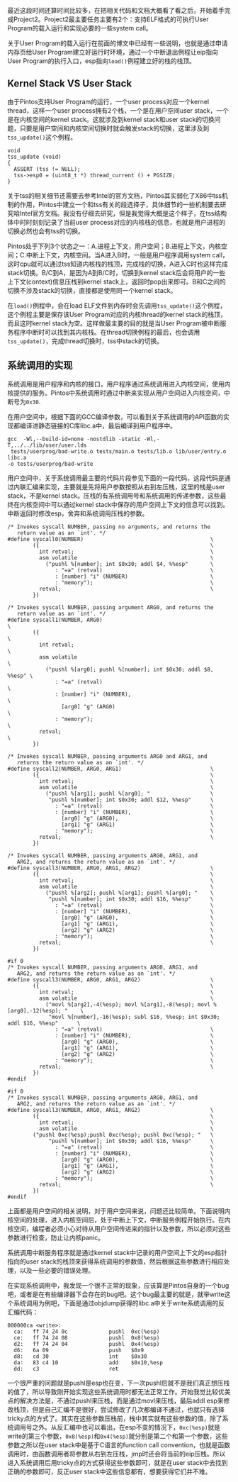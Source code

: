 <!---
title:: Pintos实验阶段总结3
date:: 2015-02-02 21:08
categories:: 系统与网络
tags:: c, pintos, schedule
-->

最近这段时间还算时间比较多，在把相关代码和文档大概看了看之后，开始着手完成Project2。Project2最主要任务主要有2个：支持ELF格式的可执行User Program的载入运行和实现必要的一些system call。

关于User Program的载入运行在前面的博文中已经有一些说明，也就是通过申请内存页给User Program建立好运行时环境，通过一个中断退出例程让eip指向User Program的执行入口，esp指向`load()`例程建立好的栈的栈顶。
## Kernel Stack VS User Stack
由于Pintos支持User Program的运行，一个user process对应一个kernel thread，这样一个user process拥有2个栈，一个是在用户空间user stack，一个是在内核空间的kernel stack。这就涉及到kernel stack和user stack的切换问题，只要是用户空间和内核空间切换时就会触发stack的切换，这里涉及到`tss_update()`这个例程。
````
void
tss_update (void) 
{
  ASSERT (tss != NULL);
  tss->esp0 = (uint8_t *) thread_current () + PGSIZE;
}
````
关于tss的相关细节还需要去参考Intel的官方文档，Pintos其实弱化了X86中tss机制的作用，Pintos中建立一个和tss有关的段选择子，具体细节的一些机制要去研究哈Intel官方文档。我没有仔细去研究，但是我觉得大概是这个样子，在tss结构体中时时刻刻记录了当前user process对应的内核栈的信息，也就是用户进程的切换必然也会有tss的切换。

Pintos处于下列3个状态之一：A.进程上下文，用户空间；B.进程上下文，内核空间；C.中断上下文，内核空间。当A进入B时，一般是用户程序调用system call，这时cpu就可以通过tss知道内核栈的栈顶，完成栈的切换，A进入C时也这样完成stack切换。B/C到A，是因为A到B/C时，切换到kernel stack后会将用户的一些上下文(context)信息压栈到kernel stack上，返回时pop出来即可。B和C之间的切换不涉及stack的切换，直接都是使用同一个kernel stack。

在`load()`例程中，会在load ELF文件到内存时会先调用`tss_update()`这个例程，这个例程主要是保存该User Program对应的内核thread的kernel stack的栈顶，而且这时kernel stack为空。这样做最主要的目的就是当User Program被中断服务程序中断时可以找到其内核栈。在thread切换例程的最后，也会调用`tss_update()`，完成thread切换时，tss中stack的切换。
## 系统调用的实现
系统调用是用户程序和内核的接口，用户程序通过系统调用进入内核空间，使用内核提供的服务。Pintos中系统调用时通过中断来实现从用户空间进入内核空间，中断号为`0x30`.

在用户空间中，根据下面的GCC编译参数，可以看到关于系统调用的API函数的实现都编译进静态链接的C库libc.a中，最后编译到用户程序中。
````
gcc  -Wl,--build-id=none -nostdlib -static -Wl,-T,../../lib/user/user.lds
 tests/userprog/bad-write.o tests/main.o tests/lib.o lib/user/entry.o libc.a 
-o tests/userprog/bad-write
````
用户空间中，关于系统调用最主要的代码片段参见下面的一段代码，这段代码是通过内联汇编来实现，主要就是先将用户参数按照从右到左压栈，这里的栈是user stack，不是kernel stack。压栈的有系统调用号和系统调用的传递参数，这些最终在内核空间中可以通过kernel stack中保存的用户空间上下文的信息可以找到。中断返回时修改esp，舍弃和系统调用压栈的参数。
````
/* Invokes syscall NUMBER, passing no arguments, and returns the
   return value as an `int'. */
#define syscall0(NUMBER)                                        \
        ({                                                      \
          int retval;                                           \
          asm volatile                                          \
            ("pushl %[number]; int $0x30; addl $4, %%esp"       \
               : "=a" (retval)                                  \
               : [number] "i" (NUMBER)                          \
               : "memory");                                     \
          retval;                                               \
        })

/* Invokes syscall NUMBER, passing argument ARG0, and returns the
   return value as an `int'. */
#define syscall1(NUMBER, ARG0)                                           \
        ({                                                               \
          int retval;                                                    \
          asm volatile                                                   \
            ("pushl %[arg0]; pushl %[number]; int $0x30; addl $8, %%esp" \
               : "=a" (retval)                                           \
               : [number] "i" (NUMBER),                                  \
                 [arg0] "g" (ARG0)                                       \
               : "memory");                                              \
          retval;                                                        \
        })

/* Invokes syscall NUMBER, passing arguments ARG0 and ARG1, and
   returns the return value as an `int'. */
#define syscall2(NUMBER, ARG0, ARG1)                            \
        ({                                                      \
          int retval;                                           \
          asm volatile                                          \
            ("pushl %[arg1]; pushl %[arg0]; "                   \
             "pushl %[number]; int $0x30; addl $12, %%esp"      \
               : "=a" (retval)                                  \
               : [number] "i" (NUMBER),                         \
                 [arg0] "g" (ARG0),                             \
                 [arg1] "g" (ARG1)                              \
               : "memory");                                     \
          retval;                                               \
        })

/* Invokes syscall NUMBER, passing arguments ARG0, ARG1, and
   ARG2, and returns the return value as an `int'. */
#define syscall3(NUMBER, ARG0, ARG1, ARG2)                      \
        ({                                                      \
          int retval;                                           \
          asm volatile                                          \
            ("pushl %[arg2]; pushl %[arg1]; pushl %[arg0]; "    \
             "pushl %[number]; int $0x30; addl $16, %%esp"      \
               : "=a" (retval)                                  \
               : [number] "i" (NUMBER),                         \
                 [arg0] "g" (ARG0),                             \
                 [arg1] "g" (ARG1),                             \
                 [arg2] "g" (ARG2)                              \
               : "memory");                                     \
          retval;                                               \
        })

#if 0
/* Invokes syscall NUMBER, passing arguments ARG0, ARG1, and
   ARG2, and returns the return value as an `int'. */
#define syscall3(NUMBER, ARG0, ARG1, ARG2)                      \
        ({                                                      \
          int retval;                                           \
          asm volatile                                          \
            ("movl %[arg2],-4(%esp); movl %[arg1],-8(%esp); movl %[arg0],-12(%esp); "    \
             "movl %[number],-16(%esp); subl $16, %%esp; int $0x30; addl $16, %%esp"      \
               : "=a" (retval)                                  \
               : [number] "i" (NUMBER),                         \
                 [arg0] "g" (ARG0),                             \
                 [arg1] "g" (ARG1),                             \
                 [arg2] "g" (ARG2)                              \
               : "memory");                                     \
          retval;                                               \
        })
#endif

#if 0
/* Invokes syscall NUMBER, passing arguments ARG0, ARG1, and
   ARG2, and returns the return value as an `int'. */
#define syscall3(NUMBER, ARG0, ARG1, ARG2)                      \
        ({                                                      \
          int retval;                                           \
          asm volatile                                          \
        ("pushl 0xc(%esp);pushl 0xc(%esp); pushl 0xc(%esp); "   \
             "pushl %[number]; int $0x30; addl $16, %%esp"      \
               : "=a" (retval)                                  \
               : [number] "i" (NUMBER),                         \
                 [arg0] "g" (ARG0),                             \
                 [arg1] "g" (ARG1),                             \
                 [arg2] "g" (ARG2)                              \
               : "memory");                                     \
          retval;                                               \
        })
#endif
````
上面都是用户空间的相关说明，对于用户空间来说，问题还比较简单。下面说明内核空间的处理，进入内核空间后，处于中断上下文，中断服务例程开始执行。在内核空间，编程者必须小心对待从用户空间传进来的指针以及参数，所以必须对这些参数进行检查，防止让内核panic。

系统调用中断服务程序就是通过kernel stack中记录的用户空间上下文的esp指针指向的user stack的栈顶来获得系统调用的参数值，然后根据这些参数进行相应处理，以及一些必要的错误处理。

在实现系统调用中，我发现一个很不正常的现象，应该算是Pintos自身的一个bug吧，或者是在有些编译器下会存在的bug吧。这个bug最主要的就是，就举write这个系统调用为例吧，下面是通过objdump获得的libc.a中关于write系统调用的反汇编代码：
````
000000ca <write>:
  ca:   ff 74 24 0c             pushl  0xc(%esp)
  ce:   ff 74 24 08             pushl  0x8(%esp)
  d2:   ff 74 24 04             pushl  0x4(%esp)
  d6:   6a 09                   push   $0x9
  d8:   cd 30                   int    $0x30
  da:   83 c4 10                add    $0x10,%esp
  dd:   c3                      ret
````
一个很严重的问题就是pushl是esp也在变，下一次pushl后就不是我们真正想压栈的值了，所以导致刚开始实现这些系统调用时都无法正常工作。开始我觉比较优美点的解决方法是，不通过pushl来压栈，而是通过movl来压栈，最后addl esp来修改栈顶，但是自己汇编不是很好，尝试修改了几次都编译不通过，也就只有选择tricky点的方式了。其实在这些参数压栈前，栈中其实就有这些参数的值，除了系统调用号之外。从反汇编中也可以看出，在esp不变的情况下，`0xc(%esp)`就是write的第三个参数，`0x8(%esp)`和`0x4(%esp)`就分别是第二个和第一个参数，这些参数之所以在user stack中是基于C语言的function call convention，也就是函数调用时，由函数调用者将参数从右到左压栈，jmp时还会将当前的eip压栈。所以进入系统调用后用tricky点的方式获得这些参数即可，就是在user stack中去找到正确的参数即可，反正user stack中这些信息都有，想要获得它们并不难。
